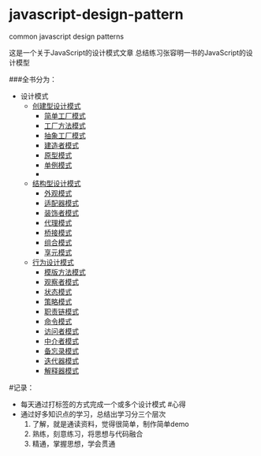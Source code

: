 # javascript-design-pattern
common javascript design patterns 

这是一个关于JavaScript的设计模式文章
总结练习张容明一书的JavaScript的设计模型

###全书分为：
- 设计模式
  - [创建型设计模式](/part1/README.md)
    - [简单工厂模式](/part1/simple_factory.md)
    - [工厂方法模式](/par1/factory_function.md)
    - [抽象工厂模式](/par1/abstract_factory.md)
    - [建造者模式](/par1/builder_pattern.md)
    - [原型模式](/par1/prototype_pattern.md)
    - [单例模式](/par1/singleton_pattern.md)
    -
  - [结构型设计模式](/part2/README.md)
    - [外观模式](/part2/facede.md)
    - [适配器模式](/part2/adapter.md) 
    - [装饰者模式](/part2/decorator.md) 
    - [代理模式](/part2/proxy.md)
    - [桥接模式](/part2/adapter.md)
    - [组合模式](/part2/composite.md)
    - [享元模式](/part2/flyweight)
  - [行为设计模式]()
    - [模版方法模式](/part3/templete.md)
    - [观察者模式](/part3/Observer.md)
    - [状态模式](/part3/state.md)
    - [策略模式](/part3/strategy.ms)
    - [职责链模式](/part3/chain_of_responsibility.md)
    - [命令模式](/part3/command.md)
    - [访问者模式](/part3/vistor.md)
    - [中介者模式](/part3/mediator.md)
    - [备忘录模式](/part3/memento.md)
    - [迭代器模式](/part3/iterator.md)
    - [解释器模式](/part3/interpreter.md)
  

#记录： 
- 每天通过打标签的方式完成一个或多个设计模式
#心得
- 通过好多知识点的学习，总结出学习分三个层次
  1. 了解，就是通读资料，觉得很简单，制作简单demo
  2. 熟练，刻意练习，将思想与代码融合
  3. 精通，掌握思想，学会贯通
  